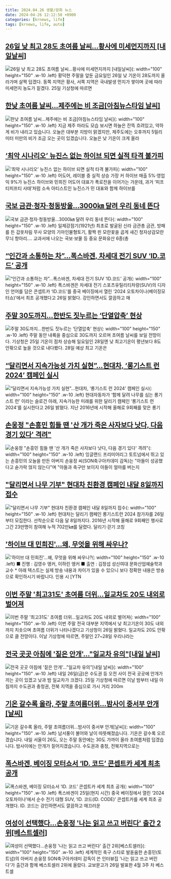 ```yaml
---
title: 2024.04.26 생활/문화 뉴스
date: 2024-04-26 12:12:58 +0900
categories: [krnews, life]
tags: [krnews, life, auto]
---
```

## [26일 낮 최고 28도 초여름 날씨…황사에 미세먼지까지 [내일날씨]](https://n.news.naver.com/mnews/article/421/0007505142)

![26일 낮 최고 28도 초여름 날씨…황사에 미세먼지까지 [내일날씨]](https://mimgnews.pstatic.net/image/origin/421/2024/04/25/7505142.jpg?type=nf220_150){: width="100" height="150" .w-10 .left}
황덕현 주말을 앞둔 금요일인 26일 낮 기온이 28도까지 올라가며 살짝 덥겠다. 동쪽 지역은 황사, 서쪽 지역은 국내발생 먼지가 쌓이며 곳에 따라 미세먼지 농도가 짙겠다. 25일 기상청에 따르면

## [한낮 초여름 날씨…제주에는 비 조금[아침뉴스타임 날씨]](https://n.news.naver.com/mnews/article/056/0011709702)

![한낮 초여름 날씨…제주에는 비 조금[아침뉴스타임 날씨]](https://mimgnews.pstatic.net/image/origin/056/2024/04/26/11709702.jpg?type=nf220_150){: width="100" height="150" .w-10 .left}
지금 제주 마라도 모습 보시면 하늘은 잔뜩 흐려있고, 약하게 비가 내리고 있습니다. 오늘은 대부분 지방이 맑겠지만, 제주도에는 오후까지 5밀리미터 미만의 비가 조금 오는 곳이 있겠습니다. 오늘은 낮 기온이 크게 올라

## [‘최악 시나리오’ 뉴진스 없는 하이브 되면 실적 타격 불가피](https://n.news.naver.com/mnews/article/366/0000988620)

![‘최악 시나리오’ 뉴진스 없는 하이브 되면 실적 타격 불가피](https://mimgnews.pstatic.net/image/origin/366/2024/04/26/988620.jpg?type=nf220_150){: width="100" height="150" .w-10 .left}
어도어, 레이블 중 실적 상승 가장 커 하이브 매출 5%·영업익 9%가 뉴진스 하이브와 민희진 어도어 대표가 폭로전을 이어가는 가운데, 과거 ‘피프티피프티 사태’처럼 소속 아티스트인 뉴진스가 민 대표와 함께 하이브를

## [국보 금관·청자·청동방울…3000㎞ 달려 우리 동네 뜬다](https://n.news.naver.com/mnews/article/025/0003356500)

![국보 금관·청자·청동방울…3000㎞ 달려 우리 동네 뜬다](https://mimgnews.pstatic.net/image/origin/025/2024/04/25/3356500.jpg?type=nf220_150){: width="100" height="150" .w-10 .left}
일제강점기(1921년) 최초로 발굴된 신라 금관총 금관, 방패를 든 갑옷차림 무사 모양의 기마인물형토기, 활짝 핀 모란꽃을 곱게 새긴 청자상감모란무늬 항아리…. 교과서에 나오는 국보·보물 등 중요 문화유산 6종(총

## [“인간과 소통하는 차”…폭스바겐, 차세대 전기 SUV ‘ID.코드’ 공개](https://n.news.naver.com/mnews/article/009/0005294493)

![“인간과 소통하는 차”…폭스바겐, 차세대 전기 SUV ‘ID.코드’ 공개](https://mimgnews.pstatic.net/image/origin/009/2024/04/26/5294493.jpg?type=nf220_150){: width="100" height="150" .w-10 .left}
폭스바겐은 차세대 전기 스포츠유틸리티차량(SUV)의 디자인 언어를 담은 콘셉트카 ‘ID.코드’를 중국 베이징에서 열린 ‘2024 오토차이나(베이징모터쇼)’에서 최초 공개했다고 26일 밝혔다. 강인하면서도 깔끔하고 매

## [주말 30도까지…한반도 짓누르는 ‘단열압축’ 현상](https://n.news.naver.com/mnews/article/028/0002686949)

![주말 30도까지…한반도 짓누르는 ‘단열압축’ 현상](https://mimgnews.pstatic.net/image/origin/028/2024/04/25/2686949.jpg?type=nf220_150){: width="100" height="150" .w-10 .left}
주말 동안 내륙을 중심으로 30도까지 오르며 초여름 날씨를 보일 전망이다. 기상청은 25일 기온이 점차 상승해 일요일인 28일엔 낮 최고기온이 평년보다 8도 안팎으로 높을 것으로 내다봤다. 28일 예상 최고 기온은

## [“달리면서 지속가능성 가치 실현”…현대차, ‘롱기스트 런 2024’ 캠페인 실시](https://n.news.naver.com/mnews/article/016/0002300582)

![“달리면서 지속가능성 가치 실현”…현대차, ‘롱기스트 런 2024’ 캠페인 실시](https://mimgnews.pstatic.net/image/origin/016/2024/04/26/2300582.jpg?type=nf220_150){: width="100" height="150" .w-10 .left}
현대자동차가 ‘함께 달려 나무를 심는 롱기스트 런’ 이라는 슬로건 아래, 지속가능한 미래를 위한 달리기 캠페인 ‘롱기스트 런 2024’를 실시한다고 26일 밝혔다. 지난 2016년에 시작해 올해로 9회째를 맞은 롱기

## [손웅정 "손흥민 힘들 땐 '산 개가 죽은 사자보다 낫다, 다음 경기 있다' 격려"](https://n.news.naver.com/mnews/article/421/0007506128)

![손웅정 "손흥민 힘들 땐 '산 개가 죽은 사자보다 낫다, 다음 경기 있다' 격려"](https://mimgnews.pstatic.net/image/origin/421/2024/04/26/7506128.jpg?type=nf220_150){: width="100" height="150" .w-10 .left}
잉글랜드 프리미어리그 토트넘에서 뛰고 있는 손흥민의 오늘을 만든 아버지 손웅정 씨(SON축구아카데미 감독)는 "아들이 성공했다고 숟가락 얹지 않는다"며 "아들과 축구만 보이지 아들이 얼마를 버는지

## ["달리면서 나무 기부" 현대차 친환경 캠페인 내달 8일까지 접수](https://n.news.naver.com/mnews/article/277/0005410994)

!["달리면서 나무 기부" 현대차 친환경 캠페인 내달 8일까지 접수](https://mimgnews.pstatic.net/image/origin/277/2024/04/26/5410994.jpg?type=nf220_150){: width="100" height="150" .w-10 .left}
현대차는 달리기 캠페인 롱기스트런 2024 참가자를 26일부터 모집한다. 선착순으로 다음 달 8일까지다. 2016년 시작해 올해로 9회째인 행사로 그간 23만명이 참여해 누적 702만㎞를 달렸다. 달리기·걷기 코칭

## ['하이브 대 민희진'...왜, 무엇을 위해 싸우나?](https://n.news.naver.com/mnews/article/052/0002027680)

!['하이브 대 민희진'...왜, 무엇을 위해 싸우나?](https://mimgnews.pstatic.net/image/origin/052/2024/04/25/2027680.jpg?type=nf220_150){: width="100" height="150" .w-10 .left}
■ 진행 : 김영수 앵커, 이하린 앵커 ■ 출연 : 김정섭 성신여대 문화산업예술학과 교수 * 아래 텍스트는 실제 방송 내용과 차이가 있을 수 있으니 보다 정확한 내용은 방송으로 확인하시기 바랍니다. 인용 시 [YTN

## [이번 주말 '최고31도' 초여름 더위…일교차도 20도 내외로 벌어져](https://n.news.naver.com/mnews/article/023/0003830757)

![이번 주말 '최고31도' 초여름 더위…일교차도 20도 내외로 벌어져](https://mimgnews.pstatic.net/image/origin/023/2024/04/26/3830757.jpg?type=nf220_150){: width="100" height="150" .w-10 .left}
이번 주말 전국 대부분 지역에서 낮 최고기온이 30도 내외까지 치솟으며 초여름 더위가 나타나겠다고 기상청이 26일 밝혔다. 일교차도 20도 안팎으로 클 전망이다. 이날 기상청에 따르면, 주말인 27~28일 우리나라는

## [전국 곳곳 아침에 '짙은 안개'…"일교차 유의"[내일 날씨]](https://n.news.naver.com/mnews/article/008/0005030685)

![전국 곳곳 아침에 '짙은 안개'…"일교차 유의"[내일 날씨]](https://mimgnews.pstatic.net/image/origin/008/2024/04/25/5030685.jpg?type=nf220_150){: width="100" height="150" .w-10 .left}
내일 26일(금)은 수도권 등 오전 사이 전국 곳곳에 안개가 끼는 곳이 있겠고 낮과 밤 일교차가 크겠다. 25일 기상청에 따르면 이날 밤부터 내일 아침까지 수도권과 충청권, 전북 지역을 중심으로 가시 거리 200m

## [기온 갈수록 올라, 주말 초여름더위…밤사이 중서부 안개[날씨]](https://n.news.naver.com/mnews/article/057/0001814373)

![기온 갈수록 올라, 주말 초여름더위…밤사이 중서부 안개[날씨]](https://mimgnews.pstatic.net/image/origin/057/2024/04/25/1814373.jpg?type=nf220_150){: width="100" height="150" .w-10 .left}
남서풍이 불어와 날이 따뜻해졌습니다. 기온은 갈수록 오르겠습니다. 내일 서울이 26도, 오는 주말 동안에는 30도 가까이 올라 초여름처럼 덥겠습니다. 밤사이에는 안개가 짙어지겠습니다. 수도권과 충청, 전북지역으로는

## [폭스바겐, 베이징 모터쇼서 ‘ID. 코드’ 콘셉트카 세계 최초 공개](https://n.news.naver.com/mnews/article/016/0002300658)

![폭스바겐, 베이징 모터쇼서 ‘ID. 코드’ 콘셉트카 세계 최초 공개](https://mimgnews.pstatic.net/image/origin/016/2024/04/26/2300658.jpg?type=nf220_150){: width="100" height="150" .w-10 .left}
폭스바겐이 25일(현지 시간) 중국 베이징에서 열린 ‘2024 오토차이나’에서 순수 전기 대형 SUV, ‘ID. 코드(ID. CODE)’ 콘셉트카를 세계 최초 공개했다. ID. 코드는 강인하면서도 깔끔하고 매끄러운

## [여성이 선택했다…손웅정 '나는 읽고 쓰고 버린다' 출간 2위[베스트셀러]](https://n.news.naver.com/mnews/article/079/0003889585)

![여성이 선택했다…손웅정 '나는 읽고 쓰고 버린다' 출간 2위[베스트셀러]](https://mimgnews.pstatic.net/image/origin/079/2024/04/26/3889585.jpg?type=nf220_150){: width="100" height="150" .w-10 .left}
세계적인 축구 스타로 발돋움한 손흥민(토트넘)의 아버지 손웅정 SON축구아카데미 감독이 쓴 인터뷰집 '나는 읽고 쓰고 버린다'가 출간과 함께 베스트셀러 2위에 올랐다. 교보문고가 26일 발표한 4월 3주 차 베스트셀

